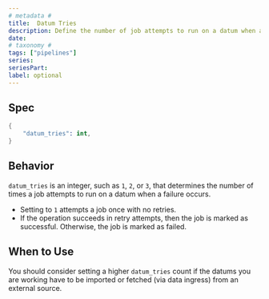 ```yaml
---
# metadata # 
title:  Datum Tries
description: Define the number of job attempts to run on a datum when a failure occurs.
date: 
# taxonomy #
tags: ["pipelines"]
series:
seriesPart:
label: optional
---
```



## Spec 

```s
{
    "datum_tries": int,
}
```

## Behavior 

`datum_tries` is an integer, such as `1`, `2`, or `3`, that determines the
number of times a job attempts to run on a datum when a failure occurs. 


- Setting to `1` attempts a job once with no retries.
- If the operation succeeds in retry attempts, then the job is marked as successful. Otherwise, the job is marked as failed.


## When to Use 

You should consider setting a higher `datum_tries` count if the datums you are working have to be imported or fetched (via data ingress) from an external source.